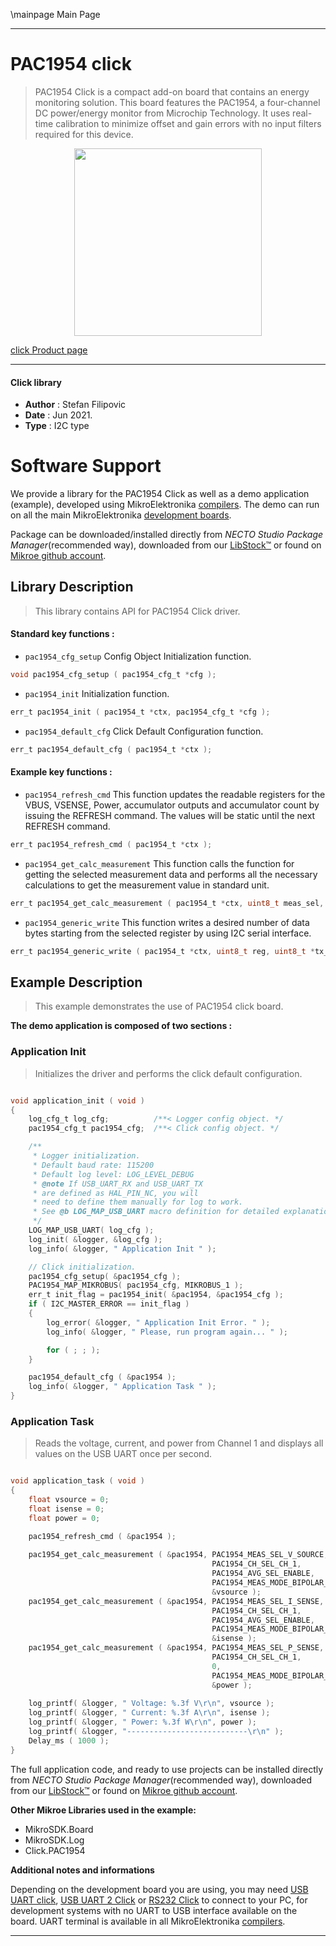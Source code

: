 \mainpage Main Page

---
# PAC1954 click

> PAC1954 Click is a compact add-on board that contains an energy monitoring solution. This board features the PAC1954, a four-channel DC power/energy monitor from Microchip Technology. It uses real-time calibration to minimize offset and gain errors with no input filters required for this device.

<p align="center">
  <img src="https://download.mikroe.com/images/click_for_ide/pac1954_click.png" height=300px>
</p>

[click Product page](https://www.mikroe.com/pac1954-click)

---


#### Click library

- **Author**        : Stefan Filipovic
- **Date**          : Jun 2021.
- **Type**          : I2C type


# Software Support

We provide a library for the PAC1954 Click
as well as a demo application (example), developed using MikroElektronika
[compilers](https://www.mikroe.com/necto-studio).
The demo can run on all the main MikroElektronika [development boards](https://www.mikroe.com/development-boards).

Package can be downloaded/installed directly from *NECTO Studio Package Manager*(recommended way), downloaded from our [LibStock&trade;](https://libstock.mikroe.com) or found on [Mikroe github account](https://github.com/MikroElektronika/mikrosdk_click_v2/tree/master/clicks).

## Library Description

> This library contains API for PAC1954 Click driver.

#### Standard key functions :

- `pac1954_cfg_setup` Config Object Initialization function.
```c
void pac1954_cfg_setup ( pac1954_cfg_t *cfg );
```

- `pac1954_init` Initialization function.
```c
err_t pac1954_init ( pac1954_t *ctx, pac1954_cfg_t *cfg );
```

- `pac1954_default_cfg` Click Default Configuration function.
```c
err_t pac1954_default_cfg ( pac1954_t *ctx );
```

#### Example key functions :

- `pac1954_refresh_cmd` This function updates the readable registers for the VBUS, VSENSE, Power, accumulator outputs and accumulator count by issuing the REFRESH command. The values will be static until the next REFRESH command.
```c
err_t pac1954_refresh_cmd ( pac1954_t *ctx );
```

- `pac1954_get_calc_measurement` This function calls the function for getting the selected measurement data and performs all the necessary calculations to get the measurement value in standard unit.
```c
err_t pac1954_get_calc_measurement ( pac1954_t *ctx, uint8_t meas_sel, uint8_t ch_sel, uint8_t avg_sel, uint8_t meas_mode, float *data_out );
```

- `pac1954_generic_write` This function writes a desired number of data bytes starting from the selected register by using I2C serial interface.
```c
err_t pac1954_generic_write ( pac1954_t *ctx, uint8_t reg, uint8_t *tx_buf, uint8_t tx_len );
```

## Example Description

> This example demonstrates the use of PAC1954 click board.

**The demo application is composed of two sections :**

### Application Init

> Initializes the driver and performs the click default configuration.

```c

void application_init ( void )
{
    log_cfg_t log_cfg;          /**< Logger config object. */
    pac1954_cfg_t pac1954_cfg;  /**< Click config object. */

    /** 
     * Logger initialization.
     * Default baud rate: 115200
     * Default log level: LOG_LEVEL_DEBUG
     * @note If USB_UART_RX and USB_UART_TX 
     * are defined as HAL_PIN_NC, you will 
     * need to define them manually for log to work. 
     * See @b LOG_MAP_USB_UART macro definition for detailed explanation.
     */
    LOG_MAP_USB_UART( log_cfg );
    log_init( &logger, &log_cfg );
    log_info( &logger, " Application Init " );

    // Click initialization.
    pac1954_cfg_setup( &pac1954_cfg );
    PAC1954_MAP_MIKROBUS( pac1954_cfg, MIKROBUS_1 );
    err_t init_flag = pac1954_init( &pac1954, &pac1954_cfg );
    if ( I2C_MASTER_ERROR == init_flag ) 
    {
        log_error( &logger, " Application Init Error. " );
        log_info( &logger, " Please, run program again... " );

        for ( ; ; );
    }

    pac1954_default_cfg ( &pac1954 );
    log_info( &logger, " Application Task " );
}

```

### Application Task

> Reads the voltage, current, and power from Channel 1 and displays all 
> values on the USB UART once per second.

```c

void application_task ( void )
{
    float vsource = 0;
    float isense = 0;
    float power = 0;

    pac1954_refresh_cmd ( &pac1954 );
    
    pac1954_get_calc_measurement ( &pac1954, PAC1954_MEAS_SEL_V_SOURCE, 
                                             PAC1954_CH_SEL_CH_1, 
                                             PAC1954_AVG_SEL_ENABLE, 
                                             PAC1954_MEAS_MODE_BIPOLAR_FSR,
                                             &vsource );
    pac1954_get_calc_measurement ( &pac1954, PAC1954_MEAS_SEL_I_SENSE, 
                                             PAC1954_CH_SEL_CH_1, 
                                             PAC1954_AVG_SEL_ENABLE, 
                                             PAC1954_MEAS_MODE_BIPOLAR_FSR, 
                                             &isense );
    pac1954_get_calc_measurement ( &pac1954, PAC1954_MEAS_SEL_P_SENSE, 
                                             PAC1954_CH_SEL_CH_1, 
                                             0, 
                                             PAC1954_MEAS_MODE_BIPOLAR_FSR, 
                                             &power );
    
    log_printf( &logger, " Voltage: %.3f V\r\n", vsource );
    log_printf( &logger, " Current: %.3f A\r\n", isense );
    log_printf( &logger, " Power: %.3f W\r\n", power );
    log_printf( &logger, "---------------------------\r\n" );
    Delay_ms ( 1000 );
}

```

The full application code, and ready to use projects can be installed directly from *NECTO Studio Package Manager*(recommended way), downloaded from our [LibStock&trade;](https://libstock.mikroe.com) or found on [Mikroe github account](https://github.com/MikroElektronika/mikrosdk_click_v2/tree/master/clicks).

**Other Mikroe Libraries used in the example:**

- MikroSDK.Board
- MikroSDK.Log
- Click.PAC1954

**Additional notes and informations**

Depending on the development board you are using, you may need
[USB UART click](https://www.mikroe.com/usb-uart-click),
[USB UART 2 Click](https://www.mikroe.com/usb-uart-2-click) or
[RS232 Click](https://www.mikroe.com/rs232-click) to connect to your PC, for
development systems with no UART to USB interface available on the board. UART
terminal is available in all MikroElektronika
[compilers](https://shop.mikroe.com/compilers).

---
